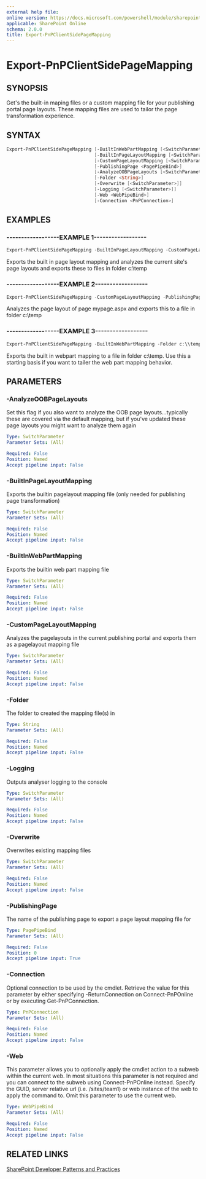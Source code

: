 ```yaml
---
external help file:
online version: https://docs.microsoft.com/powershell/module/sharepoint-pnp/export-pnpclientsidepagemapping
applicable: SharePoint Online
schema: 2.0.0
title: Export-PnPClientSidePageMapping
---
```


# Export-PnPClientSidePageMapping

## SYNOPSIS
Get's the built-in maping files or a custom mapping file for your publishing portal page layouts. These mapping files are used to tailor the page transformation experience.

## SYNTAX 

```powershell
Export-PnPClientSidePageMapping [-BuiltInWebPartMapping [<SwitchParameter>]]
                                [-BuiltInPageLayoutMapping [<SwitchParameter>]]
                                [-CustomPageLayoutMapping [<SwitchParameter>]]
                                [-PublishingPage <PagePipeBind>]
                                [-AnalyzeOOBPageLayouts [<SwitchParameter>]]
                                [-Folder <String>]
                                [-Overwrite [<SwitchParameter>]]
                                [-Logging [<SwitchParameter>]]
                                [-Web <WebPipeBind>]
                                [-Connection <PnPConnection>]
```

## EXAMPLES

### ------------------EXAMPLE 1------------------
```powershell
Export-PnPClientSidePageMapping -BuiltInPageLayoutMapping -CustomPageLayoutMapping -Folder c:\\temp -Overwrite
```

Exports the built in page layout mapping and analyzes the current site's page layouts and exports these to files in folder c:\temp

### ------------------EXAMPLE 2------------------
```powershell
Export-PnPClientSidePageMapping -CustomPageLayoutMapping -PublishingPage mypage.aspx -Folder c:\\temp -Overwrite
```

Analyzes the page layout of page mypage.aspx and exports this to a file in folder c:\temp

### ------------------EXAMPLE 3------------------
```powershell
Export-PnPClientSidePageMapping -BuiltInWebPartMapping -Folder c:\\temp -Overwrite
```

Exports the built in webpart mapping to a file in folder c:\temp. Use this a starting basis if you want to tailer the web part mapping behavior.

## PARAMETERS

### -AnalyzeOOBPageLayouts
Set this flag if you also want to analyze the OOB page layouts...typically these are covered via the default mapping, but if you've updated these page layouts you might want to analyze them again

```yaml
Type: SwitchParameter
Parameter Sets: (All)

Required: False
Position: Named
Accept pipeline input: False
```

### -BuiltInPageLayoutMapping
Exports the builtin pagelayout mapping file (only needed for publishing page transformation)

```yaml
Type: SwitchParameter
Parameter Sets: (All)

Required: False
Position: Named
Accept pipeline input: False
```

### -BuiltInWebPartMapping
Exports the builtin web part mapping file

```yaml
Type: SwitchParameter
Parameter Sets: (All)

Required: False
Position: Named
Accept pipeline input: False
```

### -CustomPageLayoutMapping
Analyzes the pagelayouts in the current publishing portal and exports them as a pagelayout mapping file

```yaml
Type: SwitchParameter
Parameter Sets: (All)

Required: False
Position: Named
Accept pipeline input: False
```

### -Folder
The folder to created the mapping file(s) in

```yaml
Type: String
Parameter Sets: (All)

Required: False
Position: Named
Accept pipeline input: False
```

### -Logging
Outputs analyser logging to the console

```yaml
Type: SwitchParameter
Parameter Sets: (All)

Required: False
Position: Named
Accept pipeline input: False
```

### -Overwrite
Overwrites existing mapping files

```yaml
Type: SwitchParameter
Parameter Sets: (All)

Required: False
Position: Named
Accept pipeline input: False
```

### -PublishingPage
The name of the publishing page to export a page layout mapping file for

```yaml
Type: PagePipeBind
Parameter Sets: (All)

Required: False
Position: 0
Accept pipeline input: True
```

### -Connection
Optional connection to be used by the cmdlet. Retrieve the value for this parameter by either specifying -ReturnConnection on Connect-PnPOnline or by executing Get-PnPConnection.

```yaml
Type: PnPConnection
Parameter Sets: (All)

Required: False
Position: Named
Accept pipeline input: False
```

### -Web
This parameter allows you to optionally apply the cmdlet action to a subweb within the current web. In most situations this parameter is not required and you can connect to the subweb using Connect-PnPOnline instead. Specify the GUID, server relative url (i.e. /sites/team1) or web instance of the web to apply the command to. Omit this parameter to use the current web.

```yaml
Type: WebPipeBind
Parameter Sets: (All)

Required: False
Position: Named
Accept pipeline input: False
```

## RELATED LINKS

[SharePoint Developer Patterns and Practices](https://aka.ms/sppnp)